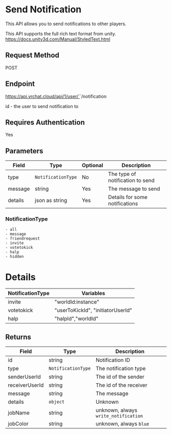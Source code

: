 # Send Notification 

This API allows you to send notifications to other players.

This API supports the full rich text format from unity.
https://docs.unity3d.com/Manual/StyledText.html

## Request Method 
POST

## Endpoint
https://api.vrchat.cloud/api/1/user/`<ID>`/notification

id - the user to send notification to

## Requires Authentication
Yes

## Parameters

Field | Type | Optional | Description
------|------|----------|------------
type | `NotificationType` | No | The type of notification to send
message | string | Yes | The message to send
details | json as string | Yes | Details for some notifications

### NotificationType

    - all
    - message
    - friendrequest
    - invite
    - votetokick
    - halp
    - hidden

# Details

NotificationType | Variables
-----------------|----------
invite | "worldId:instance"
votetokick | "userToKickId", "initiatorUserId"
halp | "halpId","worldId"

## Returns 

Field | Type | Description
------|------|------------
id | string | Notification ID
type | `NotificationType` | The notification type
senderUserId | string | The id of the sender
receiverUserId | string | The id of the receiver
message | string | The message
details | `object` | Unknown
jobName | string | unknown, always `write_notification`
jobColor | string | unknown, always `blue`
